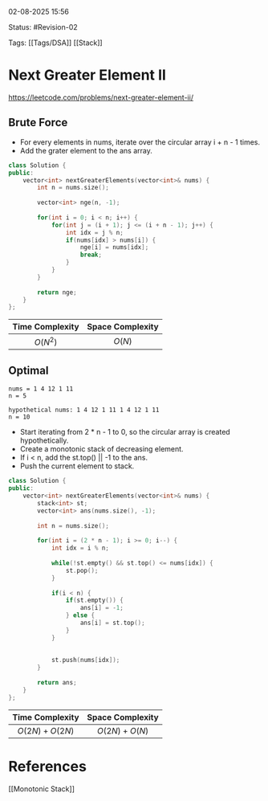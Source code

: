 02-08-2025  15:56

Status: #Revision-02  

Tags: [[Tags/DSA]] [[Stack]]

# Next Greater Element II

https://leetcode.com/problems/next-greater-element-ii/

## Brute Force

- For every elements in nums, iterate over the circular array i + n  - 1 times. 
- Add the grater element to the ans array.

```cpp
class Solution {
public:
    vector<int> nextGreaterElements(vector<int>& nums) {
        int n = nums.size();
		
        vector<int> nge(n, -1);
		
        for(int i = 0; i < n; i++) {
            for(int j = (i + 1); j <= (i + n - 1); j++) {
                int idx = j % n;
                if(nums[idx] > nums[i]) {
                    nge[i] = nums[idx];
                    break;
                }
            }
        }
		
        return nge;
    }
};
```

| **Time Complexity** | **Space Complexity** |
| :-----------------: | :------------------: |
|      $O(N^2)$       |        $O(N)$        |


## Optimal

```
nums = 1 4 12 1 11
n = 5

hypothetical nums: 1 4 12 1 11 1 4 12 1 11
n = 10
```

- Start iterating from 2 * n - 1 to 0, so the circular array is created hypothetically.
- Create a monotonic stack of decreasing element.
- If i < n, add the st.top() || -1 to the ans.
- Push the current element to stack.

```cpp
class Solution {
public:
    vector<int> nextGreaterElements(vector<int>& nums) {
        stack<int> st;
        vector<int> ans(nums.size(), -1);
		
        int n = nums.size();
		
        for(int i = (2 * n - 1); i >= 0; i--) {
            int idx = i % n;
			
            while(!st.empty() && st.top() <= nums[idx]) {
                st.pop();
            }
			
            if(i < n) {
                if(st.empty()) {
                    ans[i] = -1;
                } else {
                    ans[i] = st.top();
                }
            }
            
			
            st.push(nums[idx]);
        }
		
        return ans;
    }
};
```

| **Time Complexity** | **Space Complexity** |
| :-----------------: | :------------------: |
|   $O(2N) + O(2N)$   |    $O(2N) + O(N)$    |





# References

[[Monotonic Stack]]